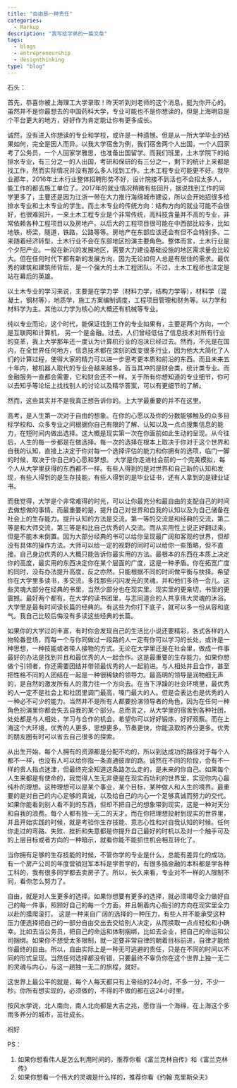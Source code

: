 ```yaml
---
title: "自由是一种责任"
categories:
  - Markup
description: "我写给学弟的一篇文章"
tags:
  - blogs
  - entrepreneurship
  - designthinking
type: "blog"
---
```


石头：

首先，恭喜你被上海理工大学录取！昨天听到刘老师的这个消息，挺为你开心的。虽然并不是你最想去的中国药科大学，专业可能也不是你想读的，但是上海明显是个平台更大的地方，好好作为肯定能让你有更多成长。

诚然，没有进入你想读的专业和学校，或许是一种遗憾。但是从一所大学毕业的结果如何，完全是因人而异。以我大学宿舍为例，我们宿舍两个人出国，一个人回家考了公务员，一个人回家学雅思，也准备出国留学。而我们班里，土木学院下的给排水专业，有三分之一的人出国，考研和保研的有三分之一，剩下的统计上来都是找工作，然而实际情况并没有那么多人找到工作。土木工程专业可能更不好。我毕业那年，2016年土木行业整体招聘形势不好，设计院接不到活也不会招太多人，能工作的都去施工单位了。2017年的就业情况稍微有些回升，据说找到工作的同学更多了，主要还是因为江浙一带在大力推行海绵城市建设，所以会开始招很多给排水专业和土木专业的学生。而土木专业的传统方向：结构方向的就业可能不会很好，也很难回升，一来土木工程专业是个非常传统，高科技含量并不高的专业，非常依赖各种工程项目以及房地产。以后大的工程项目很可能在中西部比较多，比如地铁，桥梁，隧道，铁路，公路等等。房地产在东部应该还会有但不会特别多。二来随着经济转型，土木行业不会在东部地区扮演主要角色。整体而言，土木行业是个夕阳产业。一般在新兴的发展地区，需要大力建设基础设施的地区需求量会比较大。但在任何时代下都有新的发展方向，因为无论如何人总是有居住的需求。最优秀的建筑和建筑师背后，是一个强大的土木工程团队。不过，土木工程师也注定是站在幕后的英雄。 

以土木专业的学习来说，主要是在学力学（材料力学，结构力学等），材料学（混凝土，钢材等），地质学，施工方案编制调度，工程项目管理和财务等。以力学和材料学为主。其他以力学为核心的大概还有机械等专业。

纯以专业而论，这个时代，能保证找到工作的专业如果有，主要是两个方向，一个是互联网和计算机， 另一个是金融。过去，人们曾经低估了信息技术对所有行业的变革，我上大学那年还一度认为计算机行业的泡沫已经过去。然而，不光是在国内，在全世界任何地方，信息技术都在深刻的改变很多行业，因为他大大简化了人们的计算过程，使得大家的精力可以进一步思考更本质和前沿的东西。而且未来五十年内，被机器人取代的专业会越来越多，首当其冲的是财会类，统计类专业。而金融服务一直都会需要，它和财会还不一样。关于所有你想知道的专业细节，你可以去知乎等论坛上找找别人的讨论以及精华答案，可以有更细节的了解。

然而，这些其实并不是我真正想告诉你的。上大学最重要的并不在这里。

高考，是人生第一次对于自由的想象。在你的心愿以及你的分数能够触及的众多目标学校和、众多专业之间根据你自己有限的了解、认知以及一点点搜集信息的能力，在短时间内做出选择。这大概是现实第一次在你面前如此生动的呈现。从今往后，人生的每一步都是在做选择。每一次的选择在根本上取决于你对于这个世界和自我的认知，直接上决定于你对每一个选择评估的能力和你拥有的选项，临门一脚的时候，取决于你自己的心愿和梦想。
大学是你走进社会前的一个完美模拟，每个人从大学里获得的东西都不一样。有些人得到的是对世界和自己新的认知和发现，有些人得到的是生存技能，有些人得到的是毕业证书，还有人拿到的是肄业证书。

而我觉得，大学是个非常难得的时光，可以让你最充分和最自由的支配自己的时间去做想做的事情。而最重要的是，提升自己对世界和自我的认知以及为自己储备在社会上的生存能力。提升认知的方法是交流。第一等的交流是和经典的交流，第二等是和大师交流，第三等是和比自己优秀的人交流。而从实用性上说正好翻过来。但是不能本末倒置。因为大部分经典的书可以给你呈现最广阔和客观的世界，但却没有具体的操作方法。大师可以给一定的视野的同时可以给你一些策略，但不直接。自己身边优秀的人大概只能告诉你最实用的方法。最根本的东西在本质上决定你的高度，最实用的东西决定你在某个层面的广度，这是一种矛盾。你在拓宽广度的同时，没有办法提升高度，反之亦然。只能根据不同的时间做平衡与抉择。希望你在大学里多读书，多交流，多找那些闪闪发光的灵魂，并和他们多待一会儿。这些灵魂大部分在经典的书里，当然少部分也在现实里。现实里的更亲切，书里的更震撼。最好两个都有。在大学的读书团里，与志同道合的人共享伟大灵魂的沐浴。大学里是最有时间读长篇的经典的。有这些为你打下底子，就可以多一份从容和底气。我自己比较后悔没有多读这些经典的长篇。

如果你的大学过的丰富，有时你会发现自己的生活比小说还要精彩，各式各样的人物轮番登场，而每一个与你同做过一段路的人一定有你可以学习的长处，或许是一种思想，一种技能或者带人接物的方式。无论在大学里还是在社会里，做成一件事最好的办法是找到并且和最优秀的人一起合作。这是最重要的生存能力。如果你想做个引领者，你还需要团结并带领最优秀的人一起前进。与人相处并且合作，甚至把性格不同的人团结在一起是一种很稀缺的领导力。最高明的领导是润物细无声的，是自然的激发所有人的潜力往一个方向去。在当下浮躁的社会环境里，最优秀的人一定不是社会上和社团里调门最高，嗓门最大的人。但是会表达也是优秀的人一种必不可少的能力。当然并不是所有人都要扮演领导者的角色，因为在任何一种角色扮演里你都会失去自我的某个部分。总而言之，从大学里的宿舍到各种社团，处处都是与人相处，学习与合作的机会，希望你可以好好锻炼，好好观察。而在上海这个大环境，优秀的人更多，思想更多，节奏更快，你能汲取的养分更多。优秀的朋友圈有时可以省去自己很多的探索。

从出生开始，每个人拥有的资源都是分配不均的，所以到达成功的路径对于每个人都不一样，也没有人可以给你指一条直通彼岸的路。诚然在不同的阶段，会有不一样的贵人指点迷津，但最终完全知道这条路怎么走的，是未来的你自己。如果每个人生来都是有使命的，我觉得人生无非便是在现实而功利的世界里，实现你内心最纯朴的理想。这种理想可以是某个事业，某个目标，某种做人和人生的境界。最重要的是对自己的内心足够的真诚，以及给自己的内心一个足够真诚而努力的交代。如果你能看到别人看不到的东西，但却不把自己的想象带到现实，这是一种对天分和自我的浪费。每个人都有独一无二的天才。而在你把理想投射到现实的世界里，并且开始实践的时候，就是考验你生存技能、意志心性和对自我认知的时候。任何你走过的弯路、失败、挫折和失意都是你提升自己最好的时机以及对一个触手可及的上层目标或者方向的一种暗示，就看你能不能抓住机会相互转化了。

当你拥有足够的生存技能的时候，不管你学的专业是什么，总能有差异化的成功。有一个房产公司的年度营销冠军本科是学哲学的，有很多搞金融的本科都是学各种工科的，我有很多同学都去卖房子了。所以，长久来看，专业对不一样的人限制不同，看你怎么努力了。

自由，就是对人生更多的选择。如果你想要有更多的选择，就必须竭尽全力做好自己的每一件事，照顾好自己的每一个方面，并且朝着内心指引的方向在现实里全力以赴的摸爬滚打。
这是一种来自广阔的选择的一种压力，有些人并不能承受这种压力便选择把自己的一部分自由交出去交给别人决定，从而换取一点点轻松和小确幸。比如去当公务员，把自己的命运和体制捆绑，比如去企业，把自己的命运和公司捆绑。如果你不想受太多限制，就一定要非常自律的朝着目标前进，自律才能给你最终的自由。所以，自由实际上是一种无可逃避的责任，只是在不同的时间以不同的形式呈现。当然任何选择都没有错，只要最终不辜负你在这个世界上独一无二的灵魂与内心，与这一趟独一无二的旅程，就好。

这世界上最公平的就是，每个人每天都只有上帝给的24小时，不多一分，不少一秒。你所有想实现的，必须做的，不得的不做的都在这24小时里。

按风水学说，北人南向，南人北向都是大吉之兆，愿你当一个海绵，在上海这个多雨多养分的城市，茁壮成长。

祝好


PS：
1.	如果你想看伟人是怎么利用时间的，推荐你看《富兰克林自传》和《富兰克林传》
2.	如果你想看一个伟大的灵魂是什么样的，推荐你看《约翰·克里斯朵夫》





